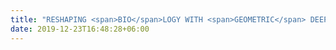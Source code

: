 ```yaml
---
title: "RESHAPING <span>BIO</span>LOGY WITH <span>GEOMETRIC</span> DEEP LEARNING"
date: 2019-12-23T16:48:28+06:00
---
```

